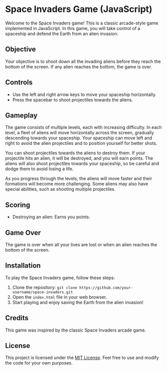 # Space Invaders Game (JavaScript)

Welcome to the Space Invaders game! This is a classic arcade-style game implemented in JavaScript. In this game, you will take control of a spaceship and defend the Earth from an alien invasion.

## Objective

Your objective is to shoot down all the invading aliens before they reach the bottom of the screen. If any alien reaches the bottom, the game is over.

## Controls

- Use the left and right arrow keys to move your spaceship horizontally.
- Press the spacebar to shoot projectiles towards the aliens.

## Gameplay

The game consists of multiple levels, each with increasing difficulty. In each level, a fleet of aliens will move horizontally across the screen, gradually descending towards your spaceship. Your spaceship can move left and right to avoid the alien projectiles and to position yourself for better shots.

You can shoot projectiles towards the aliens to destroy them. If your projectile hits an alien, it will be destroyed, and you will earn points. The aliens will also shoot projectiles towards your spaceship, so be careful and dodge them to avoid losing a life.

As you progress through the levels, the aliens will move faster and their formations will become more challenging. Some aliens may also have special abilities, such as shooting multiple projectiles.

## Scoring

- Destroying an alien: Earns you points.

## Game Over

The game is over when all your lives are lost or when an alien reaches the bottom of the screen.

## Installation

To play the Space Invaders game, follow these steps:

1. Clone the repository: `git clone https://github.com/your-username/space-invaders.git`
2. Open the `index.html` file in your web browser.
3. Start playing and enjoy saving the Earth from the alien invasion!

## Credits

This game was inspired by the classic Space Invaders arcade game.

## License

This project is licensed under the [MIT License](LICENSE). Feel free to use and modify the code for your own purposes.